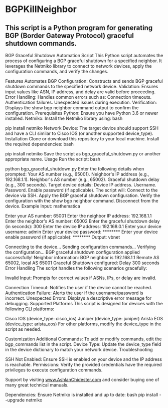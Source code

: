 # BGPKillNeighbor
This script is a Python program for generating BGP (Border Gateway Protocol) graceful shutdown commands.
----

BGP Graceful Shutdown Automation Script
This Python script automates the process of configuring a BGP graceful shutdown for a specified neighbor. It leverages the Netmiko library to connect to network devices, apply the configuration commands, and verify the changes.

Features
Automates BGP Configuration: Constructs and sends BGP graceful shutdown commands to the specified network device.
Validation: Ensures input values like ASN, IP address, and delay are valid before proceeding.
Error Handling: Handles common errors such as:
Connection timeouts.
Authentication failures.
Unexpected issues during execution.
Verification: Displays the show bgp neighbor command output to confirm the configuration.
Prerequisites
Python: Ensure you have Python 3.6 or newer installed.
Netmiko: Install the Netmiko library using:
bash

pip install netmiko
Network Device: The target device should support SSH and have a CLI similar to Cisco IOS (or another supported device_type).
Installation
Clone or download this repository to your local machine.
Install the required dependencies:
bash

pip install netmiko
Save the script as bgp_graceful_shutdown.py or another appropriate name.
Usage
Run the script:
bash

python bgp_graceful_shutdown.py
Enter the following details when prompted:
Your AS number (e.g., 65001).
Neighbor's IP address (e.g., 192.168.1.1).
Neighbor's AS number (e.g., 65002).
Graceful shutdown delay (e.g., 300 seconds).
Target device details:
Device IP address.
Username.
Password.
Enable password (if applicable).
The script will:
Connect to the device via SSH.
Apply the BGP graceful shutdown configuration.
Verify the configuration with the show bgp neighbor command.
Disconnect from the device.
Example
Input:
mathematica

Enter your AS number: 65001
Enter the neighbor IP address: 192.168.1.1
Enter the neighbor's AS number: 65002
Enter the graceful shutdown delay (in seconds): 300
Enter the device IP address: 192.168.0.1
Enter your device username: admin
Enter your device password: ********
Enter your device enable password (if applicable): ********
Output:
vbnet

Connecting to the device...
Sending configuration commands...
Verifying the configuration...
BGP graceful shutdown configuration applied successfully!
Neighbor information:
BGP neighbor is 192.168.1.1
 Remote AS 65002, local AS 65001
  Graceful Shutdown configured: Delay 300 seconds
Error Handling
The script handles the following scenarios gracefully:

Invalid Input: Prompts for correct values if ASNs, IPs, or delay are invalid.

Connection Timeout: Notifies the user if the device cannot be reached.
Authentication Failure: Alerts the user if the username/password is incorrect.
Unexpected Errors: Displays a descriptive error message for debugging.
Supported Platforms
This script is designed for devices with the following CLI platforms:

Cisco IOS (device_type: cisco_ios)
Juniper (device_type: juniper)
Arista EOS (device_type: arista_eos)
For other platforms, modify the device_type in the script as needed.

Customization
Additional Commands: To add or modify commands, edit the bgp_commands list in the script.
Device Type: Update the device_type field in the device dictionary to match your network device.
Troubleshooting

SSH Not Enabled: Ensure SSH is enabled on your device and the IP address is reachable.
Permissions: Verify the provided credentials have the required privileges to execute configuration commands.

Support by visiting www.AshlanChidester.com and consider buying one of many great technical manuals.

Dependencies: Ensure Netmiko is installed and up to date:
bash
pip install --upgrade netmiko
